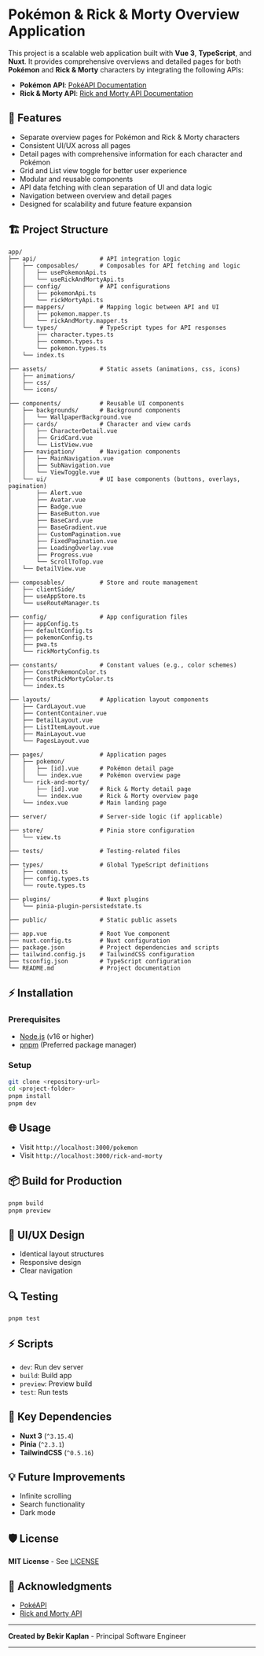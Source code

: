 # Pokémon & Rick & Morty Overview Application

This project is a scalable web application built with **Vue 3**, **TypeScript**, and **Nuxt**. It provides comprehensive overviews and detailed pages for both **Pokémon** and **Rick & Morty** characters by integrating the following APIs:

- **Pokémon API**: [PokéAPI Documentation](https://pokeapi.co/docs/v2)
- **Rick & Morty API**: [Rick and Morty API Documentation](https://rickandmortyapi.com/documentation/)

## 🚀 Features

- Separate overview pages for Pokémon and Rick & Morty characters
- Consistent UI/UX across all pages
- Detail pages with comprehensive information for each character and Pokémon
- Grid and List view toggle for better user experience
- Modular and reusable components
- API data fetching with clean separation of UI and data logic
- Navigation between overview and detail pages
- Designed for scalability and future feature expansion

## 🏗️ Project Structure

```
app/
├── api/                  # API integration logic
│   ├── composables/      # Composables for API fetching and logic
│   │   ├── usePokemonApi.ts
│   │   └── useRickAndMortyApi.ts
│   ├── config/           # API configurations
│   │   ├── pokemonApi.ts
│   │   └── rickMortyApi.ts
│   ├── mappers/          # Mapping logic between API and UI
│   │   ├── pokemon.mapper.ts
│   │   └── rickAndMorty.mapper.ts
│   └── types/            # TypeScript types for API responses
│       ├── character.types.ts
│       ├── common.types.ts
│       └── pokemon.types.ts
│   └── index.ts
│
├── assets/               # Static assets (animations, css, icons)
│   ├── animations/
│   ├── css/
│   └── icons/
│
├── components/           # Reusable UI components
│   ├── backgrounds/      # Background components
│   │   └── WallpaperBackground.vue
│   ├── cards/            # Character and view cards
│   │   ├── CharacterDetail.vue
│   │   ├── GridCard.vue
│   │   └── ListView.vue
│   ├── navigation/       # Navigation components
│   │   ├── MainNavigation.vue
│   │   ├── SubNavigation.vue
│   │   └── ViewToggle.vue
│   └── ui/               # UI base components (buttons, overlays, pagination)
│       ├── Alert.vue
│       ├── Avatar.vue
│       ├── Badge.vue
│       ├── BaseButton.vue
│       ├── BaseCard.vue
│       ├── BaseGradient.vue
│       ├── CustomPagination.vue
│       ├── FixedPagination.vue
│       ├── LoadingOverlay.vue
│       ├── Progress.vue
│       └── ScrollToTop.vue
│   └── DetailView.vue
│
├── composables/          # Store and route management
│   ├── clientSide/
│   ├── useAppStore.ts
│   └── useRouteManager.ts
│
├── config/               # App configuration files
│   ├── appConfig.ts
│   ├── defaultConfig.ts
│   ├── pokemonConfig.ts
│   ├── pwa.ts
│   └── rickMortyConfig.ts
│
├── constants/            # Constant values (e.g., color schemes)
│   ├── ConstPokemonColor.ts
│   ├── ConstRickMortyColor.ts
│   └── index.ts
│
├── layouts/              # Application layout components
│   ├── CardLayout.vue
│   ├── ContentContainer.vue
│   ├── DetailLayout.vue
│   ├── ListItemLayout.vue
│   ├── MainLayout.vue
│   └── PagesLayout.vue
│
├── pages/                # Application pages
│   ├── pokemon/
│   │   ├── [id].vue      # Pokémon detail page
│   │   └── index.vue     # Pokémon overview page
│   └── rick-and-morty/
│       ├── [id].vue      # Rick & Morty detail page
│       └── index.vue     # Rick & Morty overview page
│   └── index.vue         # Main landing page
│
├── server/               # Server-side logic (if applicable)
│
├── store/                # Pinia store configuration
│   └── view.ts
│
├── tests/                # Testing-related files
│
├── types/                # Global TypeScript definitions
│   ├── common.ts
│   ├── config.types.ts
│   └── route.types.ts
│
├── plugins/              # Nuxt plugins
│   └── pinia-plugin-persistedstate.ts
│
├── public/               # Static public assets
│
├── app.vue               # Root Vue component
├── nuxt.config.ts        # Nuxt configuration
├── package.json          # Project dependencies and scripts
├── tailwind.config.js    # TailwindCSS configuration
├── tsconfig.json         # TypeScript configuration
└── README.md             # Project documentation
```

## ⚡ Installation

### Prerequisites

- [Node.js](https://nodejs.org/) (v16 or higher)
- [pnpm](https://pnpm.io/) (Preferred package manager)

### Setup

```bash
git clone <repository-url>
cd <project-folder>
pnpm install
pnpm dev
```

## 🌐 Usage

- Visit `http://localhost:3000/pokemon`
- Visit `http://localhost:3000/rick-and-morty`

## 📦 Build for Production

```bash
pnpm build
pnpm preview
```

## 🎨 UI/UX Design

- Identical layout structures
- Responsive design
- Clear navigation

## 🔍 Testing

```bash
pnpm test
```

## ⚡ Scripts

- `dev`: Run dev server
- `build`: Build app
- `preview`: Preview build
- `test`: Run tests

## 🧩 Key Dependencies

- **Nuxt 3** (`^3.15.4`)
- **Pinia** (`^2.3.1`)
- **TailwindCSS** (`^0.5.16`)

## 💡 Future Improvements

- Infinite scrolling
- Search functionality
- Dark mode

## 🛡️ License

**MIT License** - See [LICENSE](LICENSE)

## 🤝 Acknowledgments

- [PokéAPI](https://pokeapi.co/)
- [Rick and Morty API](https://rickandmortyapi.com/)

---

**Created by Bekir Kaplan** - Principal Software Engineer

---
